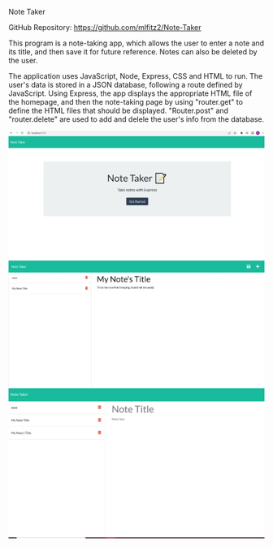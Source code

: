 Note Taker

GitHub Repository: https://github.com/mlfitz2/Note-Taker

This program is a note-taking app, which allows the user to enter a note and its title, and then save it for future reference. Notes can also be deleted by the user. 

The application uses JavaScript, Node, Express, CSS and HTML to run. The user's data is stored in a JSON database, following a route defined by JavaScript. Using Express, the app displays the appropriate HTML file of the homepage, and then the note-taking page by using "router.get" to define the HTML files that should be displayed. "Router.post" and "router.delete" are used to add and delele the user's info from the database. 

![Screenshot-1](./Screenshots/homescreen.JPG)
![Screenshot-2](./Screenshots/notes-page.JPG)
![Screenshot-3](./Screenshots/note-saved.JPG)